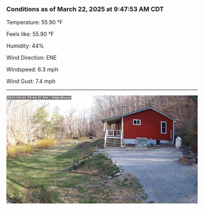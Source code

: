 ### Conditions as of March 22, 2025 at 9:47:53 AM CDT 

Temperature: 55.90 &deg;F

Feels like: 55.90 &deg;F

Humidity: 44%

Wind Direction: ENE

Windspeed: 6.3 mph

Wind Gust: 7.4 mph

---

<img src="./images/latest.jpeg"/>

